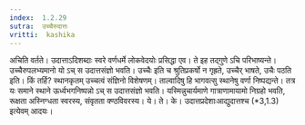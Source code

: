 ```yaml
---
index:  1.2.29
sutra:  उच्चैरुदात्तः
vritti:  kashika 
---
```


अचिति वर्तते। उदात्ताऽदिशब्दाः स्वरे वर्णधर्मे लोकवेदयोः प्रसिद्धा एव। ते इह तद्गुणे ऽचि परिभाष्यन्ते। उच्चैरुपलभ्यमानो यो ऽच् स उदात्तसंज्ञो भवति। उच्चैः इति च श्रुतिप्रकर्षो न गृह्रते, उच्चैर् भाषते, उचैः पठति इति। किं तर्हि? स्थानकृतम् उच्चत्वं संज्ञिनो विशेषणम्। ताल्वादिषु हि भागवत्सु स्थानेषु वर्णा निष्पद्यन्ते। तत्र यः समाने स्थाने ऊर्ध्वभगनिष्पन्नो ऽच् स उदात्तसंज्ञो भवति। यस्मिन्नुचार्यमाणे गात्राणामायामो निग्रहो भवति, रूक्षता अस्निग्धता स्वरस्य, संवृतता क्ण्ठविवरस्य। ये। ते। के। उदात्तप्रदेशाःआद्युदात्तश्च (*3,1.3) इत्येवम् आदयः।

